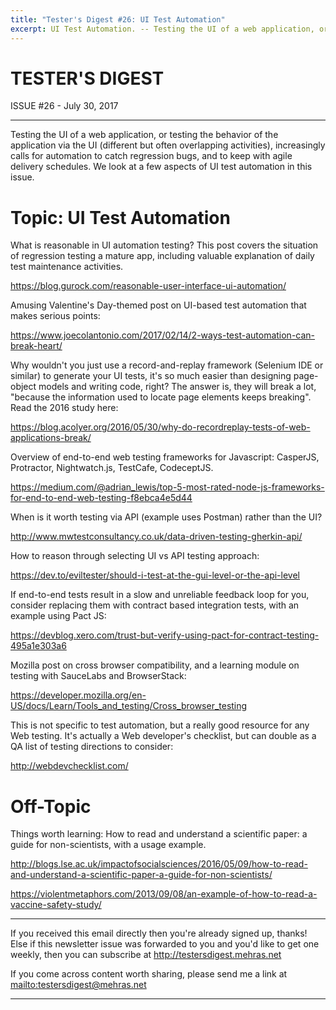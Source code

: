 ```yaml
---
title: "Tester's Digest #26: UI Test Automation"
excerpt: UI Test Automation. -- Testing the UI of a web application, or testing the behavior of the application via the UI (different but often overlapping activities), increasingly calls for automation to catch regression bugs, and to keep with agile delivery schedules. We look at a few aspects of UI test automation in this issue.
---
```


TESTER'S DIGEST
===============
ISSUE #26 - July 30, 2017

---

Testing the UI of a web application, or testing the behavior of the application via the UI (different but often overlapping activities), increasingly calls for automation to catch regression bugs, and to keep with agile delivery schedules. We look at a few aspects of UI test automation in this issue.

Topic: UI Test Automation
===========================

What is reasonable in UI automation testing? This post covers the situation of regression testing a mature app, including valuable explanation of daily test maintenance activities.

<https://blog.gurock.com/reasonable-user-interface-ui-automation/>

Amusing Valentine's Day-themed post on UI-based test automation that makes serious points:

<https://www.joecolantonio.com/2017/02/14/2-ways-test-automation-can-break-heart/>

Why wouldn't you just use a record-and-replay framework (Selenium IDE or similar) to generate your UI tests, it's so much easier than designing page-object models and writing code, right? The answer is, they will break a lot, "because the information used to locate page elements keeps breaking". Read the 2016 study here:

<https://blog.acolyer.org/2016/05/30/why-do-recordreplay-tests-of-web-applications-break/>

Overview of end-to-end web testing frameworks for Javascript: CasperJS, Protractor, Nightwatch.js, TestCafe, CodeceptJS.

<https://medium.com/@adrian_lewis/top-5-most-rated-node-js-frameworks-for-end-to-end-web-testing-f8ebca4e5d44>

When is it worth testing via API (example uses Postman) rather than the UI?

<http://www.mwtestconsultancy.co.uk/data-driven-testing-gherkin-api/>

How to reason through selecting UI vs API testing approach:

<https://dev.to/eviltester/should-i-test-at-the-gui-level-or-the-api-level>

If end-to-end tests result in a slow and unreliable feedback loop for you, consider replacing them with contract based integration tests, with an example using Pact JS:

<https://devblog.xero.com/trust-but-verify-using-pact-for-contract-testing-495a1e303a6>

Mozilla post on cross browser compatibility, and a learning module on testing with SauceLabs and BrowserStack:

<https://developer.mozilla.org/en-US/docs/Learn/Tools_and_testing/Cross_browser_testing>

This is not specific to test automation, but a really good resource for any Web testing. It's actually a Web developer's checklist, but can double as a QA list of testing directions to consider:

<http://webdevchecklist.com/>


Off-Topic
=========

Things worth learning: How to read and understand a scientific paper: a guide for non-scientists, with a usage example.

<http://blogs.lse.ac.uk/impactofsocialsciences/2016/05/09/how-to-read-and-understand-a-scientific-paper-a-guide-for-non-scientists/>

<https://violentmetaphors.com/2013/09/08/an-example-of-how-to-read-a-vaccine-safety-study/>

---

If you received this email directly then you're already signed up, thanks! Else
if this newsletter issue was forwarded to you and you'd like to get one weekly,
then you can subscribe at <http://testersdigest.mehras.net>

If you come across content worth sharing, please send me a link at
<mailto:testersdigest@mehras.net>

---
